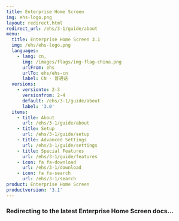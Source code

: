```yaml
---
title: Enterprise Home Screen
img: ehs-logo.png
layout: redirect.html
redirect_url: /ehs/3-1/guide/about
menu:
  title: Enterprise Home Screen 3.1
  img: /ehs/ehs-logo.png
  languages:
    - lang: cn,
      img: /images/flags/img-flag-china.png
      urlFrom: ehs
      urlTo: ehs/ehs-cn
      label: CN - 普通话
  versions:
    - versionto: 2-3
      versionfrom: 2-4
      default: /ehs/3-1/guide/about
      label: '3.0'
  items:
    - title: About
      url: /ehs/3-1/guide/about
    - title: Setup
      url: /ehs/3-1/guide/setup
    - title: Advanced Settings
      url: /ehs/3-1/guide/settings
    - title: Special Features
      url: /ehs/3-1/guide/features
    - icon: fa fa-download
      url: /ehs/3-1/download
    - icon: fa fa-search
      url: /ehs/3-1/search
product: Enterprise Home Screen
productversion: '3.1'
---
```


### Redirecting to the latest Enterprise Home Screen docs...










